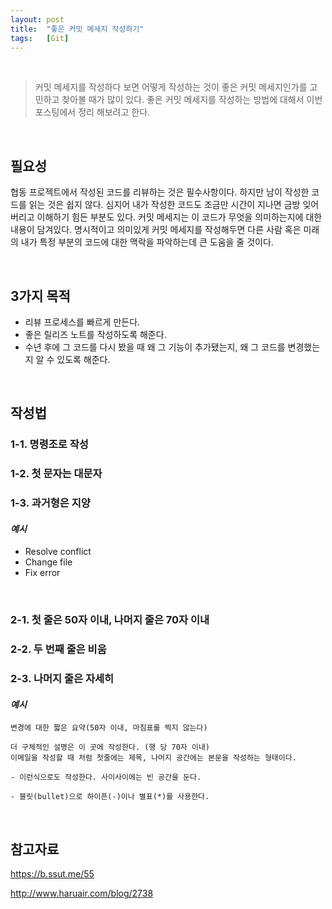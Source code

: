 ```yaml
---
layout: post
title:  "좋은 커밋 메세지 작성하기"
tags:   [Git]
---
```


<br>  

> 커밋 메세지를 작성하다 보면 어떻게 작성하는 것이 좋은 커밋 메세지인가를 고민하고 찾아볼 때가 많이 있다. 좋은 커밋 메세지를 작성하는 방법에 대해서 이번 포스팅에서 정리 해보려고 한다.

<br>   

## 필요성  

협동 프로젝트에서 작성된 코드를 리뷰하는 것은 필수사항이다. 하지만 남이 작성한 코드를 읽는 것은 쉽지 않다. 심지어 내가 작성한 코드도 조금만 시간이 지나면 금방 잊어버리고 이해하기 힘든 부분도 있다. 커밋 메세지는 이 코드가 무엇을 의미하는지에 대한 내용이 담겨있다. 명시적이고 의미있게 커밋 메세지를 작성해두면 다른 사람 혹은 미래의 내가 특정 부분의 코드에 대한 맥락을 파악하는데 큰 도움을 줄 것이다.

<br>  

## 3가지 목적  

- 리뷰 프로세스를 빠르게 만든다.  
- 좋은 릴리즈 노트를 작성하도록 해준다.  
- 수년 후에 그 코드를 다시 봤을 때 왜 그 기능이 추가됐는지, 왜 그 코드를 변경했는지 알 수 있도록 해준다.  

<br>  

## 작성법  

### 1-1. 명령조로 작성  

### 1-2. 첫 문자는 대문자  

### 1-3. 과거형은 지양  

#### _예시_  

- Resolve conflict  
- Change file  
- Fix error  

<br>  

### 2-1. 첫 줄은 50자 이내, 나머지 줄은 70자 이내  

### 2-2. 두 번째 줄은 비움  

### 2-3. 나머지 줄은 자세히  

#### _예시_  

```
변경에 대한 짧은 요약(50자 이내, 마침표를 찍지 않는다)

더 구체적인 설명은 이 곳에 작성한다. (행 당 70자 이내)
이메일을 작성할 때 처럼 첫줄에는 제목, 나머지 공간에는 본문을 작성하는 형태이다.

- 이런식으로도 작성한다. 사이사이에는 빈 공간을 둔다.

- 블릿(bullet)으로 하이픈(-)이나 별표(*)를 사용한다.
```  

<br>  

## 참고자료  
<https://b.ssut.me/55>   

<http://www.haruair.com/blog/2738>  
